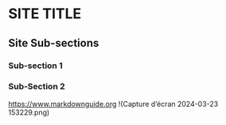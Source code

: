 # SITE TITLE
## Site Sub-sections
### Sub-section 1
### Sub-Section 2
<https://www.markdownguide.org>
!(Capture d’écran 2024-03-23 153229.png)

